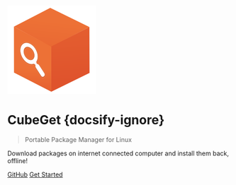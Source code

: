 <!-- _coverpage.md -->

![logo](_media/cubelogo.png)

# CubeGet {docsify-ignore}

> Portable Package Manager for Linux

Download packages on internet connected computer and install them back, offline!

[GitHub](https://github.com/camicri/cube-get)
[Get Started](#about-cubeget)